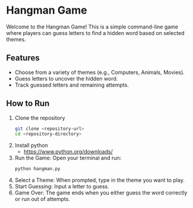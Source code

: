 # Hangman Game

Welcome to the Hangman Game! This is a simple command-line game where players can guess letters to find a hidden word based on selected themes.

## Features

- Choose from a variety of themes (e.g., Computers, Animals, Movies).
- Guess letters to uncover the hidden word.
- Track guessed letters and remaining attempts.

## How to Run

1. Clone the repository
   ```bash
   git clone <repository-url>
   cd <repository-directory>
2. Install python
   - https://www.python.org/downloads/
3. Run the Game: Open your terminal and run:
   ```bash
   python hangman.py
4. Select a Theme: When prompted, type in the theme you want to play.
5. Start Guessing: Input a letter to guess.
6. Game Over: The game ends when you either guess the word correctly or run out of attempts.
